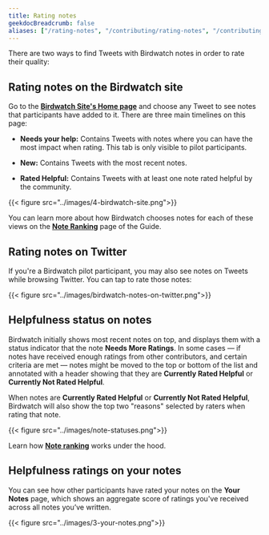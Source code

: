 ```yaml
---
title: Rating notes
geekdocBreadcrumb: false
aliases: ["/rating-notes", "/contributing/rating-notes", "/contributing/rating"]
---
```


There are two ways to find Tweets with Birdwatch notes in order to rate their quality:

## Rating notes on the Birdwatch site

Go to the [**Birdwatch Site's Home page**](https://birdwatch.twitter.com) and choose any Tweet to see notes that participants have added to it. There are three main timelines on this page:

- **Needs your help:** Contains Tweets with notes where you can have the most impact when rating. This tab is only visible to pilot participants.

- **New:** Contains Tweets with the most recent notes.

- **Rated Helpful:** Contains Tweets with at least one note rated helpful by the community.

{{< figure src="../images/4-birdwatch-site.png">}}

You can learn more about how Birdwatch chooses notes for each of these views on the [**Note Ranking**](../note-ranking) page of the Guide.

## Rating notes on Twitter

If you're a Birdwatch pilot participant, you may also see notes on Tweets while browsing Twitter. You can tap to rate those notes:

{{< figure src="../images/birdwatch-notes-on-twitter.png">}}

## Helpfulness status on notes

Birdwatch initially shows most recent notes on top, and displays them with a status indicator that the note **Needs More Ratings**. In some cases — if notes have received enough ratings from other contributors, and certain criteria are met — notes might be moved to the top or bottom of the list and annotated with a header showing that they are **Currently Rated Helpful** or **Currently Not Rated Helpful**.

When notes are **Currently Rated Helpful** or **Currently Not Rated Helpful**, Birdwatch will also show the top two "reasons" selected by raters when rating that note.

{{< figure src="../images/note-statuses.png">}}

Learn how [**Note ranking**](../note-ranking) works under the hood.

## Helpfulness ratings on your notes

You can see how other participants have rated your notes on the **Your Notes** page, which shows an aggregate score of ratings you've received across all notes you’ve written.

{{< figure src="../images/3-your-notes.png">}}
